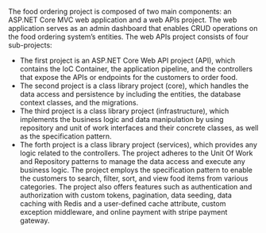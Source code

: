 The food ordering project is composed of two main components: an ASP.NET Core MVC web application and a web APIs project. 
The web application serves as an admin dashboard that enables CRUD operations on the food ordering system’s entities.
The web APIs project consists of four sub-projects:
  - The first project is an ASP.NET Core Web API project (API), which contains the IoC Container, the application pipeline, and the controllers that expose the APIs or endpoints for the customers to order food.
  - The second project is a class library project (core), which handles the data access and persistence by including the entities, the database context classes, and the migrations.
  - The third project is a class library project (infrastructure), which implements the business logic and data manipulation by using repository and unit of work interfaces and their concrete classes, as well as the specification pattern.
  - The forth project is a class library project (services), which provides any logic related to the controllers.
The project adheres to the Unit Of Work and Repository patterns to manage the data access and execute any business logic.
The project employs the specification pattern to enable the customers to search, filter, sort, and view food items from various categories.
The project also offers features such as authentication and authorization with custom tokens, pagination, data seeding, data caching with Redis and a user-defined cache attribute, custom exception middleware, and online payment with stripe payment gateway.
